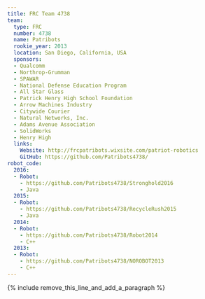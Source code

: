 ```yaml
---
title: FRC Team 4738
team:
  type: FRC
  number: 4738
  name: Patribots
  rookie_year: 2013
  location: San Diego, California, USA
  sponsors:
  - Qualcomm
  - Northrop-Grumman
  - SPAWAR
  - National Defense Education Program
  - All Star Glass
  - Patrick Henry High School Foundation
  - Arrow Machines Industry
  - Citywide Courier
  - Natural Networks, Inc.
  - Adams Avenue Association
  - SolidWorks
  - Henry High
  links:
    Website: http://frcpatribots.wixsite.com/patriot-robotics
    GitHub: https://github.com/Patribots4738/
robot_code:
  2016:
  - Robot:
    - https://github.com/Patribots4738/Stronghold2016
    - Java
  2015:
  - Robot:
    - https://github.com/Patribots4738/RecycleRush2015
    - Java
  2014:
  - Robot:
    - https://github.com/Patribots4738/Robot2014
    - C++
  2013:
  - Robot:
    - https://github.com/Patribots4738/NOROBOT2013
    - C++
---
```


{% include remove_this_line_and_add_a_paragraph %}